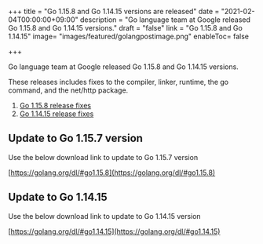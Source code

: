 +++
title = "Go 1.15.8 and Go 1.14.15 versions are released"
date = "2021-02-04T00:00:00+09:00"
description = "Go language team at Google released Go 1.15.8 and Go 1.14.15 versions."
draft = "false"
link = "Go 1.15.8 and Go 1.14.15"
image= "images/featured/golangpostimage.png"
enableToc= false

+++

Go language team at Google released Go 1.15.8 and Go 1.14.15 versions.

These releases includes fixes to the compiler, linker, runtime, the go command, and the net/http package.

1. [Go 1.15.8 release fixes](https://github.com/golang/go/issues?q=milestone%3AGo1.15.8+label%3ACherryPickApproved)
2. [Go 1.14.15 release fixes](https://github.com/golang/go/issues?q=milestone%3AGo1.14.15+label%3ACherryPickApproved)


## Update to Go 1.15.7 version

Use the below download link to update to Go 1.15.7 version

[https://golang.org/dl/#go1.15.8](https://golang.org/dl/#go1.15.8)


## Update to Go 1.14.15

Use the below download link to update to Go 1.14.15 version

[https://golang.org/dl/#go1.14.15](https://golang.org/dl/#go1.14.15)